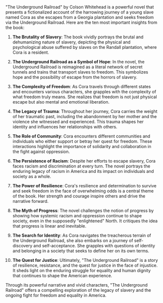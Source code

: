 "The Underground Railroad" by Colson Whitehead is a powerful novel that presents a fictionalized account of the harrowing journey of a young slave named Cora as she escapes from a Georgia plantation and seeks freedom via the Underground Railroad. Here are the ten most important insights from the book:

1. **The Brutality of Slavery**: The book vividly portrays the brutal and dehumanizing nature of slavery, depicting the physical and psychological abuse suffered by slaves on the Randall plantation, where Cora is a resident.

2. **The Underground Railroad as a Symbol of Hope**: In the novel, the Underground Railroad is reimagined as a literal network of secret tunnels and trains that transport slaves to freedom. This symbolizes hope and the possibility of escape from the horrors of slavery.

3. **The Complexity of Freedom**: As Cora travels through different states and encounters various characters, she grapples with the complexity of what freedom truly means. She realizes that freedom is not just physical escape but also mental and emotional liberation.

4. **The Legacy of Trauma**: Throughout her journey, Cora carries the weight of her traumatic past, including the abandonment by her mother and the violence she witnessed and experienced. This trauma shapes her identity and influences her relationships with others.

5. **The Role of Community**: Cora encounters different communities and individuals who either support or betray her quest for freedom. These interactions highlight the importance of solidarity and collaboration in the fight against oppression.

6. **The Persistence of Racism**: Despite her efforts to escape slavery, Cora faces racism and discrimination at every turn. The novel portrays the enduring legacy of racism in America and its impact on individuals and society as a whole.

7. **The Power of Resilience**: Cora's resilience and determination to survive and seek freedom in the face of overwhelming odds is a central theme of the book. Her strength and courage inspire others and drive the narrative forward.

8. **The Myth of Progress**: The novel challenges the notion of progress by showing how systemic racism and oppression continue to shape society, even in the supposedly "enlightened" North. It critiques the idea that progress is linear and inevitable.

9. **The Search for Identity**: As Cora navigates the treacherous terrain of the Underground Railroad, she also embarks on a journey of self-discovery and self-acceptance. She grapples with questions of identity and belonging in a society that seeks to define her on its own terms.

10. **The Quest for Justice**: Ultimately, "The Underground Railroad" is a story of resilience, resistance, and the quest for justice in the face of injustice. It sheds light on the enduring struggle for equality and human dignity that continues to shape the American experience.

Through its powerful narrative and vivid characters, "The Underground Railroad" offers a compelling exploration of the legacy of slavery and the ongoing fight for freedom and equality in America.